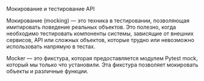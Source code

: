 Мокирование и тестирование API
 
Мокирование (mocking) — это техника в тестировании, позволяющая имитировать поведение реальных объектов. 
Это полезно, когда необходимо тестировать компоненты системы, зависящие от внешних сервисов, 
API или сложных объектов, которые трудно или невозможно использовать напрямую в тестах.

 Mocker — это фикстура, которая предоставляется модулем Pytest mock, который мы только что установили. 
 Эта фикстура позволяет мокировать объекты и различные функции.
 
